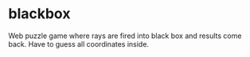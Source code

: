 blackbox
========

Web puzzle game where rays are fired into black box and results come back. Have to guess all coordinates inside.
